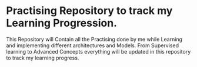 # Practising Repository to track my Learning Progression.
This Repository will Contain all the Practising done by me while Learning and implementing different architectures and Models.
From Supervised learning to Advanced Concepts everything will be updated in this repository to track my learning progress.
